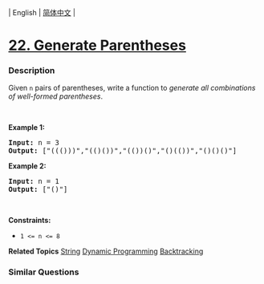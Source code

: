 | English | [简体中文](README.md) |

# [22. Generate Parentheses](https://leetcode.cn/problems/generate-parentheses)
 ### Description
<p>Given <code>n</code> pairs of parentheses, write a function to <em>generate all combinations of well-formed parentheses</em>.</p>

<p>&nbsp;</p>
<p><strong class="example">Example 1:</strong></p>
<pre><strong>Input:</strong> n = 3
<strong>Output:</strong> ["((()))","(()())","(())()","()(())","()()()"]
</pre><p><strong class="example">Example 2:</strong></p>
<pre><strong>Input:</strong> n = 1
<strong>Output:</strong> ["()"]
</pre>
<p>&nbsp;</p>
<p><strong>Constraints:</strong></p>

<ul>
	<li><code>1 &lt;= n &lt;= 8</code></li>
</ul>

**Related Topics**  [String](https://leetcode.cn/tag/string) [Dynamic Programming](https://leetcode.cn/tag/dynamic-programming) [Backtracking](https://leetcode.cn/tag/backtracking) 

### Similar Questions
